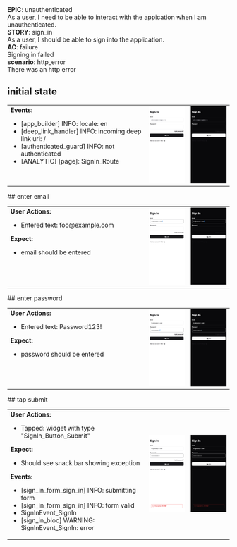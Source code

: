 <div data-description="container" data-description-level="0">
<div data-description="title">
<strong>EPIC</strong>:
unauthenticated
</div><div data-description="description">As a user, I need to be able to interact with the appication when I am unauthenticated.
</div></div>

<div data-description="container" data-description-level="1">
<div data-description="title">
<strong>STORY</strong>:
sign_in
</div><div data-description="description">As a user, I should be able to sign into the application.
</div></div>

<div data-description="container" data-description-level="2">
<div data-description="title">
<strong>AC</strong>:
failure
</div><div data-description="description">Signing in failed
</div></div>

<div data-description="container" data-description-level="3">
<div data-description="title">
<strong>scenario</strong>:
http_error
</div><div data-description="description">There was an http error
</div></div>

## initial state

<table>
  <tbody>
   <tr>
      <td width="300" style="vertical-align:top">
<b>Events:</b>
<ul>
  <li class=info>[app_builder] INFO: locale: en</li>
  <li class=info>[deep_link_handler] INFO: incoming deep link uri: /</li>
  <li class=info>[authenticated_guard] INFO: not authenticated</li>
  <li class=analytic>[ANALYTIC] [page]: SignIn_Route</li>
      </td>
      <td>
      <img width="300" src="../../../../flows/unauthenticated/screenshots/sign_in/failure/http_error/0.0.iphone11.png">      </td>      </td>
      <td>
      <img width="300" src="../../../../flows/unauthenticated/screenshots/sign_in/failure/http_error/0.1.iphone11.png">      </td>   </tr>
  </tbody>
</table>
## enter email

<table>
  <tbody>
   <tr>
      <td width="300" style="vertical-align:top">
<b>User Actions:</b>
<ul>
  <li>Entered text: foo@example.com</li>
</ul>
<b>Expect:</b>
<ul>
  <li>email should be entered</li>
</ul>
      </td>
      <td>
      <img width="300" src="../../../../flows/unauthenticated/screenshots/sign_in/failure/http_error/1.0.iphone11.png">      </td>      </td>
      <td>
      <img width="300" src="../../../../flows/unauthenticated/screenshots/sign_in/failure/http_error/1.1.iphone11.png">      </td>   </tr>
  </tbody>
</table>
## enter password

<table>
  <tbody>
   <tr>
      <td width="300" style="vertical-align:top">
<b>User Actions:</b>
<ul>
  <li>Entered text: Password123!</li>
</ul>
<b>Expect:</b>
<ul>
  <li>password should be entered</li>
</ul>
      </td>
      <td>
      <img width="300" src="../../../../flows/unauthenticated/screenshots/sign_in/failure/http_error/2.0.iphone11.png">      </td>      </td>
      <td>
      <img width="300" src="../../../../flows/unauthenticated/screenshots/sign_in/failure/http_error/2.1.iphone11.png">      </td>   </tr>
  </tbody>
</table>
## tap submit

<table>
  <tbody>
   <tr>
      <td width="300" style="vertical-align:top">
<b>User Actions:</b>
<ul>
  <li>Tapped: widget with type "SignIn_Button_Submit"</li>
</ul>
<b>Expect:</b>
<ul>
  <li>Should see snack bar showing exception</li>
</ul>
<b>Events:</b>
<ul>
  <li class=info>[sign_in_form_sign_in] INFO: submitting form</li>
  <li class=info>[sign_in_form_sign_in] INFO: form valid</li>
  <li>SignInEvent_SignIn</li>
  <li class=warning>[sign_in_bloc] WARNING: SignInEvent_SignIn: error</li>
      </td>
      <td>
      <img width="300" src="../../../../flows/unauthenticated/screenshots/sign_in/failure/http_error/3.0.iphone11.png">      </td>      </td>
      <td>
      <img width="300" src="../../../../flows/unauthenticated/screenshots/sign_in/failure/http_error/3.1.iphone11.png">      </td>   </tr>
  </tbody>
</table>
